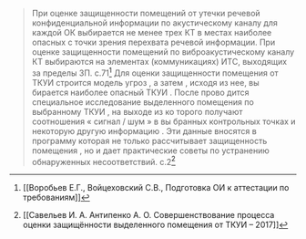 >При оценке защищенности помещений от утечки речевой конфиденциальной информации по акустическому каналу для каждой ОК выбирается не менее трех КТ в местах наиболее опасных с точки зрения перехвата речевой информации. При оценке защищенности помещений по виброакустическому каналу КТ выбираются на элементах (коммуникациях) ИТС, выходящих за пределы ЗП.
>c.71[^1]
>Для оценки защищенности помещения от ТКУИ строится модель угроз , а затем , исходя из нее, вы бирается наиболее опасный ТКУИ . После прово дится специальное исследование выделенного помещения по выбранному ТКУИ , на выходе из ко торого получают соотношения « сигнал / шум » в вы бранных контрольных точках и некоторую другую информацию . Эти данные вносятся в программу которая не только рассчитывает защищенность помещения , но и дает практические советы по устранению обнаруженных несоответствий.
>с.2[^2]

[^1]:[[Воробьев Е.Г., Войцеховский С.В., Подготовка ОИ к аттестации по требованиям]]
[^2]:[[Савельев И. А. Антипенко А. О. Совершенствование процесса оценки защищённости выделенного помещения от ТКУИ  – 2017]]